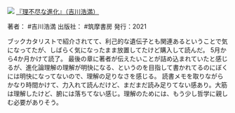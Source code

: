 ![](https://gyazo.com/1e2e460115e5c891e91b2c21f3508b17.jpg)
[『理不尽な進化』（吉川浩満）](https://amzn.to/4d4nKLQ)

著者： #吉川浩満 
出版社： #筑摩書房 
発行：2021

ブックカタリストで紹介されてて、利己的な遺伝子とも関連あるということで気になってたが、しばらく気になったまま放置してたけど購入して読んだ。
5月から4か月かけて読了。
最後の章に著者が伝えたいことが詰め込まれていたと感じるが、進化論理解の理解が明快になる、というのを目指して書かれてるのにぼくには明快になってないので、理解の足りなさを感じる。
読書メモを取りながらかなり時間かけて、力入れて読んだけど、まだまだ読み足りてない感あり。大筋は理解したけど、腑には落ちてない感じ。理解のためには、もう少し哲学に親しむ必要がありそう。